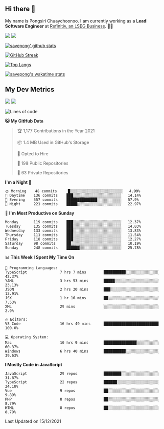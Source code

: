 ## Hi there 👋

My name is Pongsiri Chuaychoonoo. I am currently working as a **Lead Software Engineer** at [Refinitiv, an LSEG Business](https://www.refinitiv.com). 👨‍💻

[<img src="https://img.shields.io/badge/savepong.com-%230077B5.svg?&style=for-the-badge&color=81e6d9" />](https://savepong.com)
[<img src="https://img.shields.io/badge/linkedin-%230077B5.svg?&style=for-the-badge&logo=linkedin&logoColor=white" />](https://www.linkedin.com/in/savepong)

[![savepong' github stats](https://github-readme-stats.vercel.app/api?username=savepong&show_icons=true&count_private=true&theme=gotham&hide_border=true&bg_color=00000000&text_color=768390FF)](https://savepong.com/posts/stats)

[![GitHub Streak](https://github-readme-streak-stats.herokuapp.com?user=savepong&theme=gotham&hide_border=true&background=00000000&dates=768390FF)](https://savepong.com/posts/stats)

[![Top Langs](https://github-readme-stats.vercel.app/api/top-langs/?username=savepong&layout=compact&langs_count=10&theme=gotham&hide_border=true&bg_color=00000000&text_color=768390FF)](https://savepong.com/posts/stats)

[![savepong's wakatime stats](https://github-readme-stats.vercel.app/api/wakatime?username=@savepong&layout=default&theme=gotham&hide_border=true&bg_color=00000000&text_color=768390FF)](https://savepong.com/posts/stats)

## My Dev Metrics

[![](https://komarev.com/ghpvc/?username=savepong&color=blue&label=Profile%20Views)](https://github.com/savepong)
[![](https://img.shields.io/github/followers/savepong?label=GitHub%20Followers)](https://github.com/savepong)

<!--START_SECTION:waka-->
![Lines of code](https://img.shields.io/badge/From%20Hello%20World%20I%27ve%20Written-4%20Million%20lines%20of%20code-blue)

**🐱 My GitHub Data** 

> 🏆 1,177 Contributions in the Year 2021
 > 
> 📦 1.4 MB Used in GitHub's Storage 
 > 
> 💼 Opted to Hire
 > 
> 📜 198 Public Repositories 
 > 
> 🔑 63 Private Repositories  
 > 
**I'm a Night 🦉** 

```text
🌞 Morning    48 commits     █░░░░░░░░░░░░░░░░░░░░░░░░   4.99% 
🌆 Daytime    136 commits    ███░░░░░░░░░░░░░░░░░░░░░░   14.14% 
🌃 Evening    557 commits    ██████████████░░░░░░░░░░░   57.9% 
🌙 Night      221 commits    █████░░░░░░░░░░░░░░░░░░░░   22.97%

```
📅 **I'm Most Productive on Sunday** 

```text
Monday       119 commits    ███░░░░░░░░░░░░░░░░░░░░░░   12.37% 
Tuesday      135 commits    ███░░░░░░░░░░░░░░░░░░░░░░   14.03% 
Wednesday    133 commits    ███░░░░░░░░░░░░░░░░░░░░░░   13.83% 
Thursday     111 commits    ███░░░░░░░░░░░░░░░░░░░░░░   11.54% 
Friday       118 commits    ███░░░░░░░░░░░░░░░░░░░░░░   12.27% 
Saturday     98 commits     ██░░░░░░░░░░░░░░░░░░░░░░░   10.19% 
Sunday       248 commits    ██████░░░░░░░░░░░░░░░░░░░   25.78%

```


📊 **This Week I Spent My Time On** 

```text
💬 Programming Languages: 
TypeScript               7 hrs 7 mins        ██████████░░░░░░░░░░░░░░░   42.37% 
YAML                     3 hrs 53 mins       █████░░░░░░░░░░░░░░░░░░░░   23.13% 
JSON                     2 hrs 20 mins       ███░░░░░░░░░░░░░░░░░░░░░░   13.91% 
JSX                      1 hr 16 mins        ██░░░░░░░░░░░░░░░░░░░░░░░   7.53% 
XML                      29 mins             ░░░░░░░░░░░░░░░░░░░░░░░░░   2.9%

🔥 Editors: 
VS Code                  16 hrs 49 mins      █████████████████████████   100.0%

💻 Operating System: 
Mac                      10 hrs 9 mins       ███████████████░░░░░░░░░░   60.37% 
Windows                  6 hrs 40 mins       ██████████░░░░░░░░░░░░░░░   39.63%

```

**I Mostly Code in JavaScript** 

```text
JavaScript               29 repos            ████████░░░░░░░░░░░░░░░░░   31.87% 
TypeScript               22 repos            ██████░░░░░░░░░░░░░░░░░░░   24.18% 
Vue                      9 repos             ██░░░░░░░░░░░░░░░░░░░░░░░   9.89% 
PHP                      8 repos             ██░░░░░░░░░░░░░░░░░░░░░░░   8.79% 
HTML                     8 repos             ██░░░░░░░░░░░░░░░░░░░░░░░   8.79%

```



 Last Updated on 15/12/2021
<!--END_SECTION:waka-->

<!--
**savepong/savepong** is a ✨ _special_ ✨ repository because its `README.md` (this file) appears on your GitHub profile.

Here are some ideas to get you started:

- 🔭 I’m currently working on WebComponents and TypeScript.
- 🌱 I’m currently learning ...
- 👯 I’m looking to collaborate on ...
- 🤔 I’m looking for help with ...
- 💬 Ask me about ...
- 📫 How to reach me: ...
- 😄 Pronouns: ...
- ⚡ Fun fact: ...
-->
